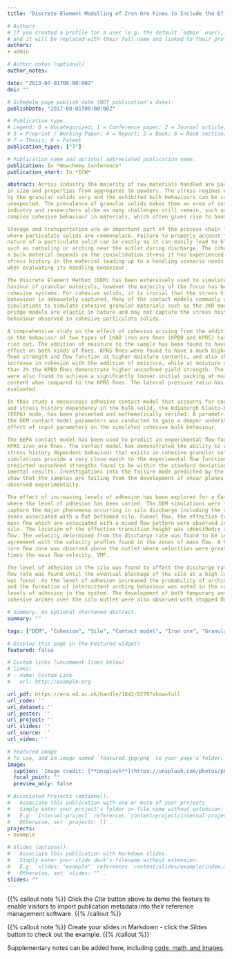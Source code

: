 ```yaml
---
title: "Discrete Element Modelling of Iron Ore Fines to Include the Effects of Moisture and Fines"

# Authors
# If you created a profile for a user (e.g. the default `admin` user), write the username (folder name) here 
# and it will be replaced with their full name and linked to their profile.
authors:
- admin

# Author notes (optional)
author_notes:

date: "2013-07-01T00:00:00Z"
doi: ""

# Schedule page publish date (NOT publication's date).
publishDate: "2017-08-01T00:00:00Z"

# Publication type.
# Legend: 0 = Uncategorized; 1 = Conference paper; 2 = Journal article;
# 3 = Preprint / Working Paper; 4 = Report; 5 = Book; 6 = Book section;
# 7 = Thesis; 8 = Patent
publication_types: ["7"]

# Publication name and optional abbreviated publication name.
publication: In *Wowchemy Conference*
publication_short: In *ICW*

abstract: Across industry the majority of raw materials handled are particulate in nature, ranging
in size and properties from aggregates to powders. The stress regimes experienced
by the granular solids vary and the exhibited bulk behaviours can be complex and
unexpected. The prevalence of granular solids makes them an area of interest for
industry and researchers alike as many challenges still remain, such as dealing with
complex cohesive behaviour in materials, which often gives rise to handling difﬁculties.

Storage and transportation are an important part of the process chain for industries
where particulate solids are commonplace. Failure to properly account for the cohesive
nature of a particulate solid can be costly as it can easily lead to blockages in a silo
such as ratholing or arching near the outlet during discharge. The cohesive strength of
a bulk material depends on the consolidation stress it has experienced. As a result, the
stress history in the material leading up to a handling scenario needs to be considered
when evaluating its handling behaviour.

The Discrete Element Method (DEM) has been extensively used to simulate the be-
haviour of granular materials, however the majority of the focus has been on non-
cohesive systems. For cohesive solids, it is crucial that the stress history dependent
behaviour is adequately captured. Many of the contact models commonly used in DEM
simulations to simulate cohesive granular materials such as the JKR model or liquid
bridge models are elastic in nature and may not capture the stress history dependent
behaviour observed in cohesive particulate solids.

A comprehensive study on the effect of cohesion arising from the addition of moisture
on the behaviour of two types of LKAB iron ore ﬁnes (KPBO and KPRS) has been car-
ried out. The addition of moisture to the sample has been found to have a signiﬁcant
effect on both kinds of ﬁnes. KPRS ﬁnes were found to have a much higher uncon-
ﬁned strength and ﬂow function at higher moisture contents, and also show a greater
increase in cohesion with the addition of moisture, while at moisture contents of less
than 2% the KPBO ﬁnes demonstrate higher unconﬁned yield strength. The KPBO ﬁnes
were also found to achieve a signiﬁcantly looser initial packing at much lower moisture
content when compared to the KPRS ﬁnes. The lateral pressure ratio has also been
evaluated.

In this study a mesoscopic adhesive contact model that accounts for contact plasticity
and stress history dependency in the bulk solid, the Edinburgh Elasto-Plastic Adhesion
(EEPA) mode, has been presented and mathematically veriﬁed. A parametric study of
the DEM contact model parameters was conducted to gain a deeper understating of the
effect of input parameters on the simulated cohesive bulk behaviour.

The EEPA contact model has been used to predict an experimental ﬂow function of
KPRS iron ore ﬁnes. The contact model has demonstrated the ability to capture the
stress history dependent behaviour that exists in cohesive granular solids. The DEM
simulations provide a very close match to the experimental ﬂow functions, with the
predicted unconﬁned strengths found to be within the standard deviations of the exper-
imental results. Investigations into the failure mode predicted by the DEM simulations
show that the samples are failing from the development of shear planes similar to those
observed experimentally.

The effect of increasing levels of adhesion has been explored for a ﬂat bottomed silo
where the level of adhesion has been varied. The DEM simulations were found to
capture the major phenomena occurring in silo discharge including the various ﬂow
zones associated with a ﬂat bottomed silo. Funnel ﬂow, the effective transition and
mass ﬂow which are associated with a mixed ﬂow pattern were observed in the model
silo. The location of the effective transition height was identiﬁed:: above this was mass
ﬂow. The velocity determined from the discharge rate was found to be in excellent
agreement with the velocity proﬁles found in the zones of mass ﬂow. A high velocity
core ﬂow zone was observed above the outlet where velocities were greater than 1.25
times the mass ﬂow velocity, VMF.

The level of adhesion in the silo was found to affect the discharge rate - a reduced
ﬂow rate was found until the eventual blockage of the silo at a high level of adhesion
was found. As the level of adhesion increased the probability of arching also increased,
and the formation of intermittent arching behaviour was noted in the cases with higher
levels of adhesion in the system. The development of both temporary and permanent
cohesive arches over the silo outlet were also observed with stopped ﬂow from the silo.

# Summary. An optional shortened abstract.
summary: ""

tags: ["DEM", "Cohesion", "Silo", "Contact model", "Iron ore", "Granular solid", "fines"]

# Display this page in the Featured widget?
featured: false

# Custom links (uncomment lines below)
# links:
# - name: Custom Link
#   url: http://example.org

url_pdf: https://era.ed.ac.uk/handle/1842/8270?show=full
url_code: ''
url_dataset: ''
url_poster: ''
url_project: ''
url_slides: ''
url_source: ''
url_video: ''

# Featured image
# To use, add an image named `featured.jpg/png` to your page's folder. 
image:
  caption: 'Image credit: [**Unsplash**](https://unsplash.com/photos/pLCdAaMFLTE)'
  focal_point: ""
  preview_only: false

# Associated Projects (optional).
#   Associate this publication with one or more of your projects.
#   Simply enter your project's folder or file name without extension.
#   E.g. `internal-project` references `content/project/internal-project/index.md`.
#   Otherwise, set `projects: []`.
projects:
- example

# Slides (optional).
#   Associate this publication with Markdown slides.
#   Simply enter your slide deck's filename without extension.
#   E.g. `slides: "example"` references `content/slides/example/index.md`.
#   Otherwise, set `slides: ""`.
slides: ""
---
```


{{% callout note %}}
Click the *Cite* button above to demo the feature to enable visitors to import publication metadata into their reference management software.
{{% /callout %}}

{{% callout note %}}
Create your slides in Markdown - click the *Slides* button to check out the example.
{{% /callout %}}

Supplementary notes can be added here, including [code, math, and images](https://wowchemy.com/docs/writing-markdown-latex/).
